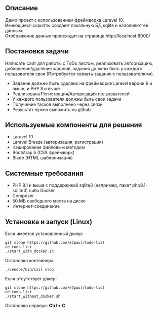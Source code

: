 ## Описание
Демо проект с использованием фреймворка Laravel 10.\
Имеющиеся скрипты создают локальную БД sqlite и наполняют её данным.\
Отображение данных происходит на странице http://localhost:8000/

## Постановка задачи
Написать сайт для работы с ToDo листом,  реализовать авторизацию, добавление/удаление заданий, задания должны быть у каждого пользователя свои (Потребуется связать задания с пользователями).
- Задание должно быть сделано на фреймворке Laravel версии 9 и выше, и PHP 8 и выше
- Реализована Регистрация/Авторизация пользователей
- У каждого пользователя должны быть свои задачи
- Получение тасков выполнено через связи
- Результат нужно выложить на github

## Используемые компоненты для решения
- Laravel 10
- Laravel Breeze (авторизация, регистрация)
- Кэширование файловым методом
- Bootstrap 5 (CSS фреймворк)
- Blade (HTML шаблонизация)

## Системные требования
- PHP 8.1 и выше с поддержикой sqlite3 (например, пакет php8.1-sqlite3) либо Docker
- Composer
- 50 МБ свободного места на диске
- Интернет-соединение

## Установка и запуск (Linux)

Если имеется установленный докер:
```
git clone https://github.com/e7paul/todo-list
cd todo-list
./start_with_docker.sh
```

Остановка контейнера:
```
./vendor/bin/sail stop
```

Если отсутствует докер:
```
git clone https://github.com/e7paul/todo-list
cd todo-list
./start_without_docker.sh
```

Остановка сервера: **Ctrl + C**